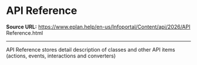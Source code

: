 # API Reference

**Source URL:** https://www.eplan.help/en-us/Infoportal/Content/api/2026/API Reference.html

---

API Reference stores detail description of classes and other API items (actions, events, interactions and converters)